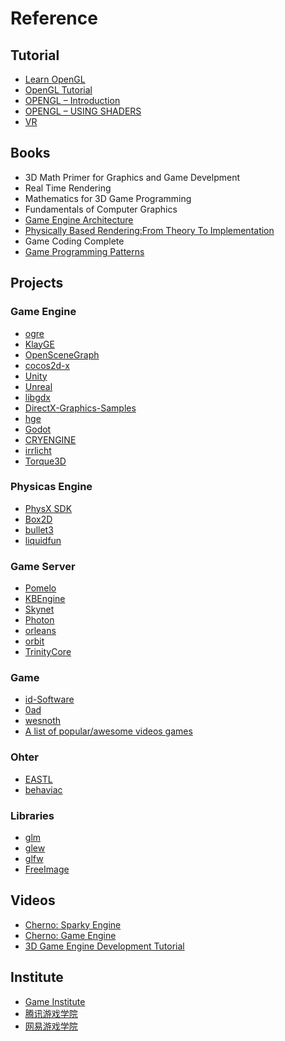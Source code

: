 # Reference

## Tutorial

* [Learn OpenGL](https://learnopengl.com/)
* [OpenGL Tutorial](http://www.opengl-tutorial.org/)
* [OPENGL – Introduction](http://www.sci.tamucc.edu/~sking/Courses/COSC4328/Notes/OpenGL2.pdf)
* [OPENGL – USING SHADERS](http://www.sci.tamucc.edu/~sking/Courses/COSC4328/Notes/OpenGL3.pdf)
* [VR](https://developers.google.com/vr/)

## Books

* 3D Math Primer for Graphics and Game Develpment
* Real Time Rendering
* Mathematics for 3D Game Programming
* Fundamentals of Computer Graphics
* [Game Engine Architecture](https://www.gameenginebook.com/)
* [Physically Based Rendering:From Theory To Implementation](http://www.pbr-book.org/)
* Game Coding Complete
* [Game Programming Patterns](https://gameprogrammingpatterns.com/contents.html)

## Projects

### Game Engine

* [ogre](https://github.com/OGRECave/ogre)
* [KlayGE](https://github.com/gongminmin/KlayGE)
* [OpenSceneGraph](https://github.com/openscenegraph/OpenSceneGraph)
* [cocos2d-x](https://github.com/cocos2d/cocos2d-x)
* [Unity](https://github.com/Unity-Technologies/UnityCsReference)
* [Unreal](https://github.com/EpicGames/UnrealEngine)
* [libgdx](https://github.com/libgdx/libgdx)
* [DirectX-Graphics-Samples](https://github.com/Microsoft/DirectX-Graphics-Samples)
* [hge](https://github.com/kvakvs/hge)
* [Godot](https://github.com/godotengine/godot)
* [CRYENGINE](https://github.com/CRYTEK/CRYENGINE)
* [irrlicht](https://github.com/zaki/irrlicht)
* [Torque3D](https://github.com/GarageGames/Torque3D)

### Physicas Engine

* [PhysX SDK](https://developer.nvidia.com/physx-sdk)
* [Box2D](https://github.com/erincatto/Box2D)
* [bullet3](https://github.com/bulletphysics/bullet3)
* [liquidfun](https://github.com/google/liquidfun)

### Game Server

* [Pomelo](https://github.com/NetEase/pomelo)
* [KBEngine](https://github.com/kbengine/kbengine)
* [Skynet](https://github.com/cloudwu/skynet)
* [Photon](https://www.photonengine.com/)
* [orleans](https://github.com/dotnet/Orleans)
* [orbit](https://github.com/orbit/orbit)
* [TrinityCore](https://github.com/TrinityCore/TrinityCore)

### Game

* [id-Software](https://github.com/id-Software)
* [0ad](https://github.com/0ad/0ad)
* [wesnoth](https://github.com/wesnoth/wesnoth)
* [A list of popular/awesome videos games](https://github.com/leereilly/games)

### Ohter

* [EASTL](https://github.com/electronicarts/EASTL)
* [behaviac](https://github.com/Tencent/behaviac)

### Libraries

* [glm](https://github.com/g-truc/glm)
* [glew](https://github.com/nigels-com/glew)
* [glfw](https://github.com/glfw/glfw)
* [FreeImage](http://freeimage.sourceforge.net)

## Videos

* [Cherno: Sparky Engine](https://www.youtube.com/playlist?list=PLlrATfBNZ98fqE45g3jZA_hLGUrD4bo6_)
* [Cherno: Game Engine](https://www.youtube.com/playlist?list=PLlrATfBNZ98dC-V-N3m0Go4deliWHPFwT)
* [3D Game Engine Development Tutorial](https://www.youtube.com/playlist?list=PLEETnX-uPtBXP_B2yupUKlflXBznWIlL5)

## Institute

* [Game Institute](https://www.gameinstitute.com/)
* [腾讯游戏学院](https://gameinstitute.qq.com/)
* [网易游戏学院](http://game.academy.163.com/)
